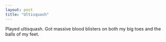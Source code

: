 ```yaml
---
layout: post
title: "Ultisquash"
---
```


Played ultisquash. Got massive blood blisters on both my big toes and the balls of my feet.
